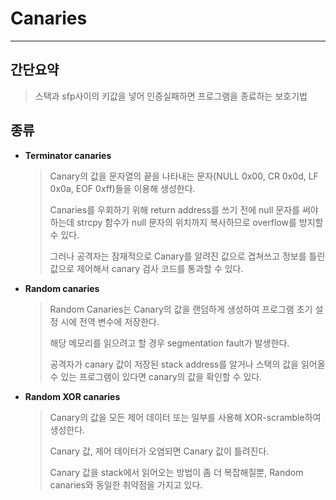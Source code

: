 # Canaries

---

## 간단요약

> 스택과 sfp사이의 키값을 넣어 인증실패하면 프로그램을 종료하는 보호기법
> 

## 종류

- **Terminator canaries**
    
    > Canary의 값을 문자열의 끝을 나타내는 문자(NULL 0x00, CR 0x0d, LF 0x0a, EOF 0xff)들을 이용해 생성한다.
    > 
    > 
    > Canaries를 우회하기 위해 return address를 쓰기 전에 null 문자를 써야 하는데 strcpy 함수가 null 문자의 위치까지 복사하므로 overflow를 방지할 수 있다.
    > 
    > 그러나 공격자는 잠재적으로 Canary를 알려진 값으로 겹쳐쓰고 정보를 틀린 값으로 제어해서 canary 검사 코드를 통과할 수 있다.
    > 
- **Random canaries**
    
    > Random Canaries는 Canary의 값을 랜덤하게 생성하여 프로그램 초기 설정 시에 전역 변수에 저장한다.
    > 
    > 
    > 해당 메모리를 읽으려고 할 경우 segmentation fault가 발생한다.
    > 
    > 공격자가 canary 값이 저장된 stack address를 알거나 스택의 값을 읽어올 수 있는 프로그램이 있다면 canary의 값을 확인할 수 있다.
    > 
- **Random XOR canaries**
    
    > Canary의 값을 모든 제어 데이터 또는 일부를 사용해 XOR-scramble하여 생성한다.
    > 
    > 
    > Canary 값, 제어 데이터가 오염되면 Canary 값이 틀려진다.
    > 
    > Canary 값을 stack에서 읽어오는 방법이 좀 더 복잡해질뿐, Random canaries와 동일한 취약점을 가지고 있다.
    >